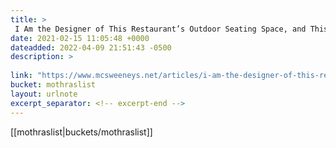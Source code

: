 ```yaml
---
title: > 
 I Am the Designer of This Restaurant’s Outdoor Seating Space, and This Is My Artist’s Statement - McSweeney’s Internet Tendency
date: 2021-02-15 11:05:48 +0000
dateadded: 2022-04-09 21:51:43 -0500
description: > 
 
link: "https://www.mcsweeneys.net/articles/i-am-the-designer-of-this-restaurants-outdoor-seating-space-and-this-is-my-artists-statement"
bucket: mothraslist
layout: urlnote
excerpt_separator: <!-- excerpt-end -->
--- 
```

 <!-- excerpt-end -->[[mothraslist|buckets/mothraslist]]
